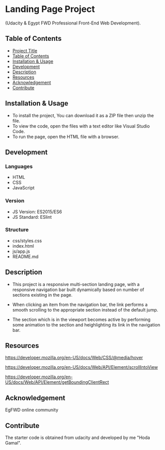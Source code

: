 # Landing Page Project

(Udacity & Egypt FWD Professional Front-End Web Development).

## Table of Contents

- [Project Title](#project-title)
- [Table of Contents](#project-title)
- [Installation & Usage](#installation-and-usage)
- [Development](#Development)
- [Description](#description)
- [Resources](#resources)
- [Acknowledgement](#acknowledgement)
- [Contribute](#contribute)

## Installation & Usage

- To install the project, You can download it as a ZIP file then unzip the file.
- To view the code, open the files with a text editor like Visual Studio Code.
- To run the page, open the HTML file with a browser.

## Development

### Languages

- HTML
- CSS
- JavaScript

### Version

- JS Version: ES2015/ES6
- JS Standard: ESlint

### Structure

- css/styles.css
- index.html
- js/app.js
- README.md

## Description

- This project is a responsive multi-section landing page, with a responsive navigation bar built dynamically based on number of sections existing in the page.

- When clicking an item from the navigation bar, the link performs a smooth scrolling to the appropriate section instead of the default jump.

- The section which is in the viewport becomes active by performing some animation to the section and heighlighting its link in the navigation bar.

## Resources

https://developer.mozilla.org/en-US/docs/Web/CSS/@media/hover

https://developer.mozilla.org/en-US/docs/Web/API/Element/scrollIntoView

https://developer.mozilla.org/en-US/docs/Web/API/Element/getBoundingClientRect

## Acknowledgement

EgFWD online community

## Contribute

The starter code is obtained from udacity and developed by me "Hoda Gamal".
